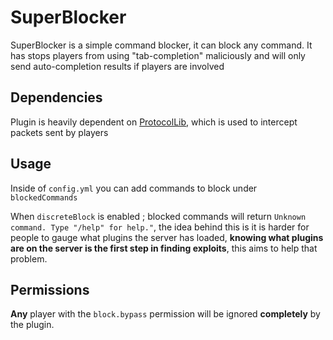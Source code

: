 # SuperBlocker

SuperBlocker is a simple command blocker, it can block any command. It has stops players from using "tab-completion" maliciously and will only send auto-completion results if players are involved

## Dependencies

Plugin is heavily dependent on [ProtocolLib](https://github.com/dmulloy2/ProtocolLib/), which is used to intercept packets sent by players

## Usage

Inside of `config.yml` you can add commands to block under `blockedCommands`

When `discreteBlock` is enabled ; blocked commands will return `Unknown command. Type "/help" for help."`, the idea behind this is it is harder for people to gauge what plugins the server has loaded, **knowing what plugins are on the server is the first step in finding exploits**, this aims to help that problem.

## Permissions
**Any** player with the `block.bypass` permission will be ignored **completely** by the plugin.
